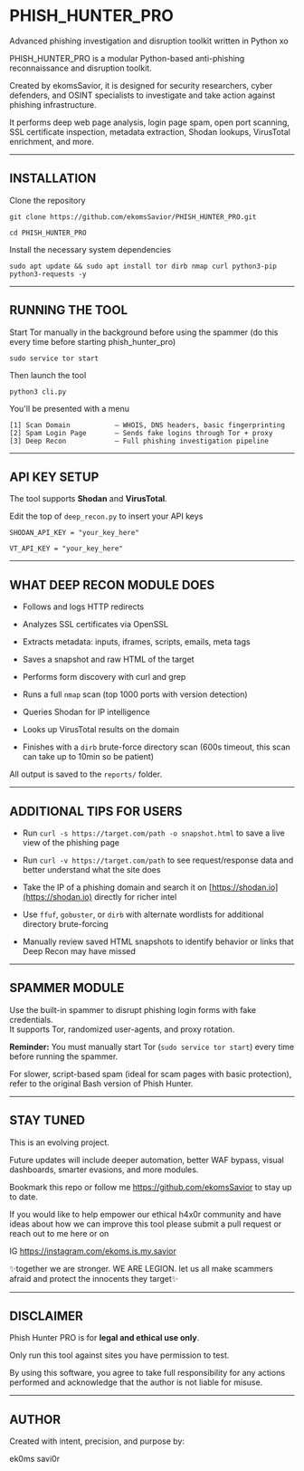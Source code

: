 # PHISH_HUNTER_PRO
Advanced phishing investigation and disruption toolkit written in Python xo

PHISH_HUNTER_PRO is a modular Python-based anti-phishing reconnaissance and disruption toolkit.  

Created by ekomsSavior, it is designed for security researchers, cyber defenders, and OSINT specialists to investigate and take action against phishing infrastructure.

It performs deep web page analysis, login page spam, open port scanning, SSL certificate inspection, metadata extraction, Shodan lookups, VirusTotal enrichment, and more.

---

## INSTALLATION

Clone the repository

    git clone https://github.com/ekomsSavior/PHISH_HUNTER_PRO.git
   
    cd PHISH_HUNTER_PRO

Install the necessary system dependencies

    sudo apt update && sudo apt install tor dirb nmap curl python3-pip python3-requests -y


---

## RUNNING THE TOOL

Start Tor manually in the background before using the spammer (do this every time before starting phish_hunter_pro)

    sudo service tor start

Then launch the tool

    python3 cli.py

You'll be presented with a menu

    [1] Scan Domain           – WHOIS, DNS headers, basic fingerprinting
    [2] Spam Login Page       – Sends fake logins through Tor + proxy
    [3] Deep Recon            – Full phishing investigation pipeline

---

## API KEY SETUP

The tool supports **Shodan** and **VirusTotal**.  

Edit the top of `deep_recon.py` to insert your API keys

    SHODAN_API_KEY = "your_key_here"
  
    VT_API_KEY = "your_key_here"

---

## WHAT DEEP RECON MODULE DOES

- Follows and logs HTTP redirects  

- Analyzes SSL certificates via OpenSSL  

- Extracts metadata: inputs, iframes, scripts, emails, meta tags  

- Saves a snapshot and raw HTML of the target  

- Performs form discovery with curl and grep  

- Runs a full `nmap` scan (top 1000 ports with version detection)  

- Queries Shodan for IP intelligence  

- Looks up VirusTotal results on the domain  

- Finishes with a `dirb` brute-force directory scan (600s timeout, this scan can take up to 10min so be patient)

All output is saved to the `reports/` folder.

---

## ADDITIONAL TIPS FOR USERS

- Run `curl -s https://target.com/path -o snapshot.html` to save a live view of the phishing page  

- Run `curl -v https://target.com/path` to see request/response data and better understand what the site does  

- Take the IP of a phishing domain and search it on [https://shodan.io](https://shodan.io) directly for richer intel  

- Use `ffuf`, `gobuster`, or `dirb` with alternate wordlists for additional directory brute-forcing  

- Manually review saved HTML snapshots to identify behavior or links that Deep Recon may have missed

---

## SPAMMER MODULE

Use the built-in spammer to disrupt phishing login forms with fake credentials.  
It supports Tor, randomized user-agents, and proxy rotation.

**Reminder:** You must manually start Tor (`sudo service tor start`) every time before running the spammer.

For slower, script-based spam (ideal for scam pages with basic protection), refer to the original Bash version of Phish Hunter.

---

## STAY TUNED

This is an evolving project. 

Future updates will include deeper automation, better WAF bypass, visual dashboards, smarter evasions, and more modules. 

Bookmark this repo or follow me https://github.com/ekomsSavior to stay up to date.

If you would like to help empower our ethical h4x0r community and have ideas about how we can improve this tool please submit a pull request or reach out to me here or on 

IG https://instagram.com/ekoms.is.my.savior 

✨together we are stronger. WE ARE LEGION. let us all make scammers afraid and protect the innocents they target✨

---

## DISCLAIMER

Phish Hunter PRO is for **legal and ethical use only**.  

Only run this tool against sites you have permission to test.

By using this software, you agree to take full responsibility for any actions performed and acknowledge that the author is not liable for misuse.

---

## AUTHOR

Created with intent, precision, and purpose by:  

ek0ms savi0r

